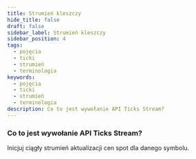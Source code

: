 ```yaml
---
title: Strumień kleszczy
hide_title: false
draft: false
sidebar_label: Strumień kleszczy
sidebar_position: 4
tags:
  - pojęcia
  - ticki
  - strumień
  - terminologia
keywords:
  - pojęcia
  - ticki
  - strumień
  - terminologia
description: Co to jest wywołanie API Ticks Stream?
---
```


### Co to jest wywołanie API Ticks Stream?

Inicjuj ciągły strumień aktualizacji cen spot dla danego symbolu.
